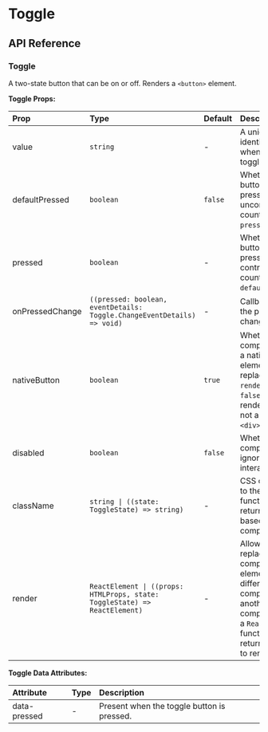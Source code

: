 # Toggle

[//]: types.ts '<-- Autogenerated By (do not edit the following markdown directly)'

## API Reference

### Toggle

A two-state button that can be on or off. Renders a `<button>` element.

**Toggle Props:**

| Prop            | Type                                                                       | Default | Description                                                                                                                                                                              |
| :-------------- | :------------------------------------------------------------------------- | :------ | :--------------------------------------------------------------------------------------------------------------------------------------------------------------------------------------- |
| value           | `string`                                                                   | -       | A unique string that identifies the toggle when used inside a toggle group.                                                                                                              |
| defaultPressed  | `boolean`                                                                  | `false` | Whether the toggle button is currently pressed. This is the uncontrolled counterpart of `pressed`.                                                                                       |
| pressed         | `boolean`                                                                  | -       | Whether the toggle button is currently pressed. This is the controlled counterpart of `defaultPressed`.                                                                                  |
| onPressedChange | `((pressed: boolean, eventDetails: Toggle.ChangeEventDetails) => void)`    | -       | Callback fired when the pressed state is changed.                                                                                                                                        |
| nativeButton    | `boolean`                                                                  | `true`  | Whether the component renders a native `<button>` element when replacing it via the `render` prop. Set to `false` if the rendered element is not a button (e.g. `<div>`).                |
| disabled        | `boolean`                                                                  | `false` | Whether the component should ignore user interaction.                                                                                                                                    |
| className       | `string \| ((state: ToggleState) => string)`                               | -       | CSS class applied to the element, or a function that returns a class based on the component’s state.                                                                                     |
| render          | `ReactElement \| ((props: HTMLProps, state: ToggleState) => ReactElement)` | -       | Allows you to replace the component’s HTML element with a different tag, or compose it with another component.Accepts a `ReactElement` or a function that returns the element to render. |

**Toggle Data Attributes:**

| Attribute    | Type | Description                                |
| :----------- | :--- | :----------------------------------------- |
| data-pressed | -    | Present when the toggle button is pressed. |
